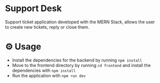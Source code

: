 # Support Desk

Support ticket application developed with the MERN Stack, allows the user to create new tickets, reply or close them.

# ⚙ Usage

- Install the dependencies for the backend by running `npm install`
- Move to the frontend directory by running `cd frontend` and install the dependencies with `npm install`
- Run the application with `npm run dev`
